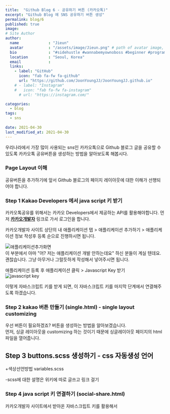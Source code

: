 ```yaml
---
title:  "Github Blog 6 - 공유하기 버튼 (카카오톡)"
excerpt: "Github Blog 에 SNS 공유하기 버튼 생성"
permalink: blog/6
published: true
image: 
# Site Author
author:
  name             : "Jieun"
  avatar           : "/assets/image/Jieun.png" # path of avatar image, e.g. "/assets/images/bio-photo.jpg"
  bio              : "#sidehustle #wannabemyownoboss #beginner #programmer"
  location         : "Seoul, Korea"
  email            :
  links:
    - label: "GitHub"
      icon: "fab fa-fw fa-github"
      url: "https://github.com/JoonYoungJJ/JoonYoungJJ.github.io"
    # - label: "Instagram"
    #   icon: "fab fa-fw fa-instagram"
      # url: "https://instagram.com/"

categories:
  - blog
tags:
  - sns
 
date: 2021-04-30
last_modified_at: 2021-04-30
---
```


우리나라에서 가장 많이 사용되는 sns인 카카오톡으로 Github 블로그 글을 공유할 수 있도록 카카오톡 공유버튼을 생성하는 방법을 알아보도록 해봅시다.  
  
### Page Layout 이해  
공유버튼을 추가하기에 앞서 Github 블로그의 페이지 레이아웃에 대한 이해가 선행되어야 합니다.  
### Step 1 Kakao Developers 에서 java script 키 받기  
카카오톡공유를 위해서는 카카오 Developers에서 제공하는 API를 활용해야합니다. 먼저 **[카카오개발자](https://developers.kakao.com/)** 링크로 가서 로그인을 합니다.  
  
카카오개발자 사이트 상단의 내 애플리케이션 탭 > 애플리케이션 추가하기 > 애플리케이션 정보 작성후 등록 순으로 진행하시면 됩니다.  
  
![애플리케이션추가화면](https://user-images.githubusercontent.com/64356413/116806736-f5e0d380-ab69-11eb-8358-02fe35dcdc13.PNG)  
이 부분에서 아마 "어? 저는 애플리케이션 개발 안하는데요" 하신 분들이 계실 텐데요. 괜찮습니다. 그냥 아무거나 그럴듯하게 작성해서 넣어주시면 됩니다.  
  
애플리케이션 등록 후 애플리케이션 클릭 > Javascript Key 받기  
![javascript key](https://user-images.githubusercontent.com/64356413/116806650-7e12a900-ab69-11eb-8dda-4e6e91f189e8.png)  
  
이렇게 자바스크립트 키를 받게 되면, 이 자바스크립트 키를 마지막 단계에서 연결해주도록 하겠습니다.  
  
### Step 2 kakao 버튼 만들기 (single.html) - single layout customizing
우선 버튼이 필요하겠죠? 버튼을 생성하는 방법을 알아보겠습니다.  
먼저, 싱글 레이아웃을 customizing 하는 것이기 때문에 싱글레이아웃 페이지의 html 파일을 열어줍니다. 

## Step 3 buttons.scss 생성하기 - css 자동생성 언어
+색상선언방법 variables.scss  

-scss에 대한 설명은 위키에 따로 글쓰고 링크 걸기  

### Step 4   java script 키 연결하기 (social-share.html)  
카카오개발자 사이트에서 받아온 자바스크립트 키를 활용해서 
